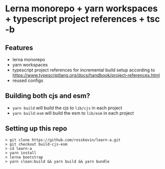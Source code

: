 # Lerna monorepo + yarn workspaces + typescript project references + tsc -b

## Features

- lerna monorepo
- yarn workspaces
- typescript project references for incremental build setup according to https://www.typescriptlang.org/docs/handbook/project-references.html
- reused configs

## Building both cjs and esm?

- `yarn build` will build the cjs to `lib/cjs` in each project
- `yarn build:esm` will build the esm to `lib/esm` in each project

## Setting up this repo

```
> git clone https://github.com/rosskevin/learn-a.git
> git checkout build-cjs-esm
> cd learn-a
> yarn install
> lerna bootstrap
> yarn clean:build && yarn build && yarn bundle
```
